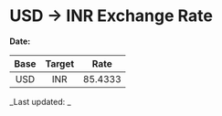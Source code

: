 # USD → INR Exchange Rate

**Date:** 

| Base | Target | Rate  |
|:----:|:------:|:-----:|
| USD  | INR    | 85.4333 |

_Last updated: _